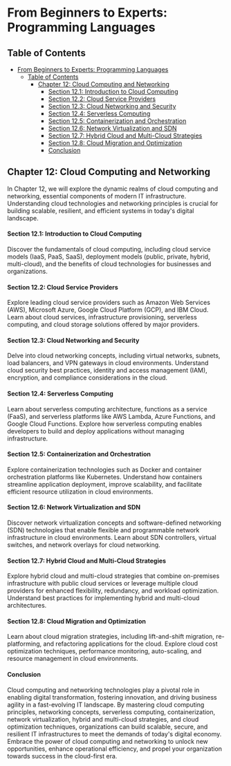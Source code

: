 # From Beginners to Experts: Programming Languages

## Table of Contents

- [From Beginners to Experts: Programming Languages](#from-beginners-to-experts-programming-languages)
  - [Table of Contents](#table-of-contents)
    - [Chapter 12: Cloud Computing and Networking](#chapter-12-cloud-computing-and-networking)
      - [Section 12.1: Introduction to Cloud Computing](#section-121-introduction-to-cloud-computing)
      - [Section 12.2: Cloud Service Providers](#section-122-cloud-service-providers)
      - [Section 12.3: Cloud Networking and Security](#section-123-cloud-networking-and-security)
      - [Section 12.4: Serverless Computing](#section-124-serverless-computing)
      - [Section 12.5: Containerization and Orchestration](#section-125-containerization-and-orchestration)
      - [Section 12.6: Network Virtualization and SDN](#section-126-network-virtualization-and-sdn)
      - [Section 12.7: Hybrid Cloud and Multi-Cloud Strategies](#section-127-hybrid-cloud-and-multi-cloud-strategies)
      - [Section 12.8: Cloud Migration and Optimization](#section-128-cloud-migration-and-optimization)
      - [Conclusion](#conclusion)

## Chapter 12: Cloud Computing and Networking

In Chapter 12, we will explore the dynamic realms of cloud computing and networking, essential components of modern IT infrastructure. Understanding cloud technologies and networking principles is crucial for building scalable, resilient, and efficient systems in today's digital landscape.

#### Section 12.1: Introduction to Cloud Computing

Discover the fundamentals of cloud computing, including cloud service models (IaaS, PaaS, SaaS), deployment models (public, private, hybrid, multi-cloud), and the benefits of cloud technologies for businesses and organizations.

#### Section 12.2: Cloud Service Providers

Explore leading cloud service providers such as Amazon Web Services (AWS), Microsoft Azure, Google Cloud Platform (GCP), and IBM Cloud. Learn about cloud services, infrastructure provisioning, serverless computing, and cloud storage solutions offered by major providers.

#### Section 12.3: Cloud Networking and Security

Delve into cloud networking concepts, including virtual networks, subnets, load balancers, and VPN gateways in cloud environments. Understand cloud security best practices, identity and access management (IAM), encryption, and compliance considerations in the cloud.

#### Section 12.4: Serverless Computing

Learn about serverless computing architecture, functions as a service (FaaS), and serverless platforms like AWS Lambda, Azure Functions, and Google Cloud Functions. Explore how serverless computing enables developers to build and deploy applications without managing infrastructure.

#### Section 12.5: Containerization and Orchestration

Explore containerization technologies such as Docker and container orchestration platforms like Kubernetes. Understand how containers streamline application deployment, improve scalability, and facilitate efficient resource utilization in cloud environments.

#### Section 12.6: Network Virtualization and SDN

Discover network virtualization concepts and software-defined networking (SDN) technologies that enable flexible and programmable network infrastructure in cloud environments. Learn about SDN controllers, virtual switches, and network overlays for cloud networking.

#### Section 12.7: Hybrid Cloud and Multi-Cloud Strategies

Explore hybrid cloud and multi-cloud strategies that combine on-premises infrastructure with public cloud services or leverage multiple cloud providers for enhanced flexibility, redundancy, and workload optimization. Understand best practices for implementing hybrid and multi-cloud architectures.

#### Section 12.8: Cloud Migration and Optimization

Learn about cloud migration strategies, including lift-and-shift migration, re-platforming, and refactoring applications for the cloud. Explore cloud cost optimization techniques, performance monitoring, auto-scaling, and resource management in cloud environments.

#### Conclusion

Cloud computing and networking technologies play a pivotal role in enabling digital transformation, fostering innovation, and driving business agility in a fast-evolving IT landscape. By mastering cloud computing principles, networking concepts, serverless computing, containerization, network virtualization, hybrid and multi-cloud strategies, and cloud optimization techniques, organizations can build scalable, secure, and resilient IT infrastructures to meet the demands of today's digital economy. Embrace the power of cloud computing and networking to unlock new opportunities, enhance operational efficiency, and propel your organization towards success in the cloud-first era.